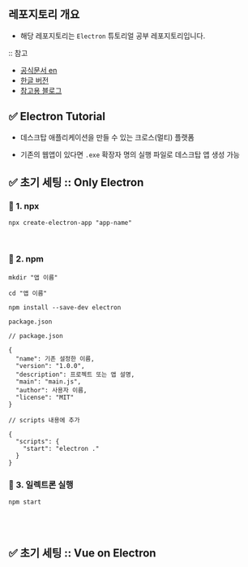 ## 레포지토리 개요

- 해당 레포지토리는 `Electron` 튜토리얼 공부 레포지토리입니다.

:: 참고

- [공식문서 en](https://www.electronjs.org/)
- [한글 버전](https://tinydew4.github.io/electron-ko)
- [참고용 블로그](https://programmerk.tistory.com/55)

## ✅ Electron Tutorial

- 데스크탑 애플리케이션을 만들 수 있는 크로스(멀티) 플랫폼

- 기존의 웹앱이 있다면 `.exe` 확장자 명의 실행 파일로 데스크탑 앱 생성 가능

## ✅ 초기 세팅 :: Only Electron

### 📌 1. npx

```
npx create-electron-app "app-name"
```

<br>

### 📌 2. npm

```
mkdir "앱 이름"

cd "앱 이름"
```

```
npm install --save-dev electron
```

`package.json`

```
// package.json

{
  "name": 기존 설정한 이름,
  "version": "1.0.0",
  "description": 프로젝트 또는 앱 설명,
  "main": "main.js",
  "author": 사용자 이름,
  "license": "MIT"
}

// scripts 내용에 추가

{
  "scripts": {
    "start": "electron ."
  }
}
```

### 📌 3. 일렉트론 실행

```
npm start
```

<br>
<br>

## ✅ 초기 세팅 :: Vue on Electron
